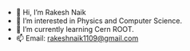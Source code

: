 - 👋 Hi, I’m Rakesh Naik
- 👀 I’m interested in Physics and Computer Science.
- 🌱 I’m currently learning Cern ROOT.
- 📫 Email: rakeshnaik1109@gmail.com

<!---
AlbertRakesh/AlbertRakesh is a ✨ special ✨ repository because its `README.md` (this file) appears on your GitHub profile.
You can click the Preview link to take a look at your changes.
--->
